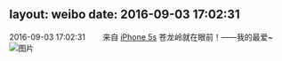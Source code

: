 layout: weibo
date: 2016-09-03 17:02:31
---
2016-09-03 17:02:31  &nbsp;&nbsp;&nbsp;&nbsp;&nbsp;&nbsp; 来自 <a href="sinaweibo://customweibosource" rel="nofollow">iPhone 5s</a>
苍龙岭就在眼前！——我的最爱~ ​​​
![图片](https://ww1.sinaimg.cn/large/6d2a6003jw1f7gi83tor3j20ku0rsgrg.jpg)
